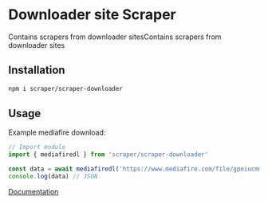 # Downloader site Scraper
Contains scrapers from downloader sitesContains scrapers from downloader sites

## Installation
```sh
npm i scraper/scraper-downloader
```

## Usage 
Example mediafire download:
```ts
// Import module
import { mediafiredl } from 'scraper/scraper-downloader'

const data = await mediafiredl('https://www.mediafire.com/file/gpeiucmm1xo6ln0/hello_world.mp4/file')
console.log(data) // JSON
```
[Documentation](https://ReyEndymion.github.io/scraper/modules/_ReyEndymion_scraper_downloader.html)